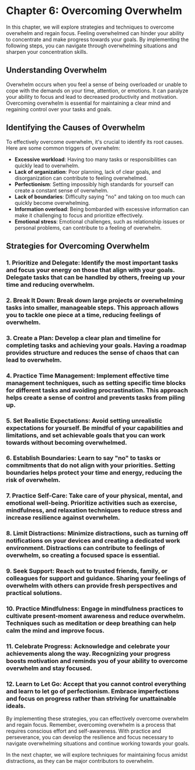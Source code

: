 Chapter 6: Overcoming Overwhelm
===============================

In this chapter, we will explore strategies and techniques to overcome overwhelm and regain focus. Feeling overwhelmed can hinder your ability to concentrate and make progress towards your goals. By implementing the following steps, you can navigate through overwhelming situations and sharpen your concentration skills.

Understanding Overwhelm
-----------------------

Overwhelm occurs when you feel a sense of being overloaded or unable to cope with the demands on your time, attention, or emotions. It can paralyze your ability to focus and lead to decreased productivity and motivation. Overcoming overwhelm is essential for maintaining a clear mind and regaining control over your tasks and goals.

Identifying the Causes of Overwhelm
-----------------------------------

To effectively overcome overwhelm, it's crucial to identify its root causes. Here are some common triggers of overwhelm:

* **Excessive workload**: Having too many tasks or responsibilities can quickly lead to overwhelm.
* **Lack of organization**: Poor planning, lack of clear goals, and disorganization can contribute to feeling overwhelmed.
* **Perfectionism**: Setting impossibly high standards for yourself can create a constant sense of overwhelm.
* **Lack of boundaries**: Difficulty saying "no" and taking on too much can quickly become overwhelming.
* **Information overload**: Being bombarded with excessive information can make it challenging to focus and prioritize effectively.
* **Emotional stress**: Emotional challenges, such as relationship issues or personal problems, can contribute to a feeling of overwhelm.

Strategies for Overcoming Overwhelm
-----------------------------------

### 1. **Prioritize and Delegate**: Identify the most important tasks and focus your energy on those that align with your goals. Delegate tasks that can be handled by others, freeing up your time and reducing overwhelm.

### 2. **Break It Down**: Break down large projects or overwhelming tasks into smaller, manageable steps. This approach allows you to tackle one piece at a time, reducing feelings of overwhelm.

### 3. **Create a Plan**: Develop a clear plan and timeline for completing tasks and achieving your goals. Having a roadmap provides structure and reduces the sense of chaos that can lead to overwhelm.

### 4. **Practice Time Management**: Implement effective time management techniques, such as setting specific time blocks for different tasks and avoiding procrastination. This approach helps create a sense of control and prevents tasks from piling up.

### 5. **Set Realistic Expectations**: Avoid setting unrealistic expectations for yourself. Be mindful of your capabilities and limitations, and set achievable goals that you can work towards without becoming overwhelmed.

### 6. **Establish Boundaries**: Learn to say "no" to tasks or commitments that do not align with your priorities. Setting boundaries helps protect your time and energy, reducing the risk of overwhelm.

### 7. **Practice Self-Care**: Take care of your physical, mental, and emotional well-being. Prioritize activities such as exercise, mindfulness, and relaxation techniques to reduce stress and increase resilience against overwhelm.

### 8. **Limit Distractions**: Minimize distractions, such as turning off notifications on your devices and creating a dedicated work environment. Distractions can contribute to feelings of overwhelm, so creating a focused space is essential.

### 9. **Seek Support**: Reach out to trusted friends, family, or colleagues for support and guidance. Sharing your feelings of overwhelm with others can provide fresh perspectives and practical solutions.

### 10. **Practice Mindfulness**: Engage in mindfulness practices to cultivate present-moment awareness and reduce overwhelm. Techniques such as meditation or deep breathing can help calm the mind and improve focus.

### 11. **Celebrate Progress**: Acknowledge and celebrate your achievements along the way. Recognizing your progress boosts motivation and reminds you of your ability to overcome overwhelm and stay focused.

### 12. **Learn to Let Go**: Accept that you cannot control everything and learn to let go of perfectionism. Embrace imperfections and focus on progress rather than striving for unattainable ideals.

By implementing these strategies, you can effectively overcome overwhelm and regain focus. Remember, overcoming overwhelm is a process that requires conscious effort and self-awareness. With practice and perseverance, you can develop the resilience and focus necessary to navigate overwhelming situations and continue working towards your goals.

In the next chapter, we will explore techniques for maintaining focus amidst distractions, as they can be major contributors to overwhelm.
